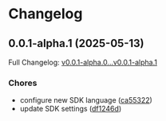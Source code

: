 # Changelog

## 0.0.1-alpha.1 (2025-05-13)

Full Changelog: [v0.0.1-alpha.0...v0.0.1-alpha.1](https://github.com/carbon-aware/scheduler-client-typescript/compare/v0.0.1-alpha.0...v0.0.1-alpha.1)

### Chores

* configure new SDK language ([ca55322](https://github.com/carbon-aware/scheduler-client-typescript/commit/ca55322cafc33483f7aa3f8dbc9cc7f66fda5b77))
* update SDK settings ([df1246d](https://github.com/carbon-aware/scheduler-client-typescript/commit/df1246dd4077fa319cfaf95269a001bd4374bd0b))
